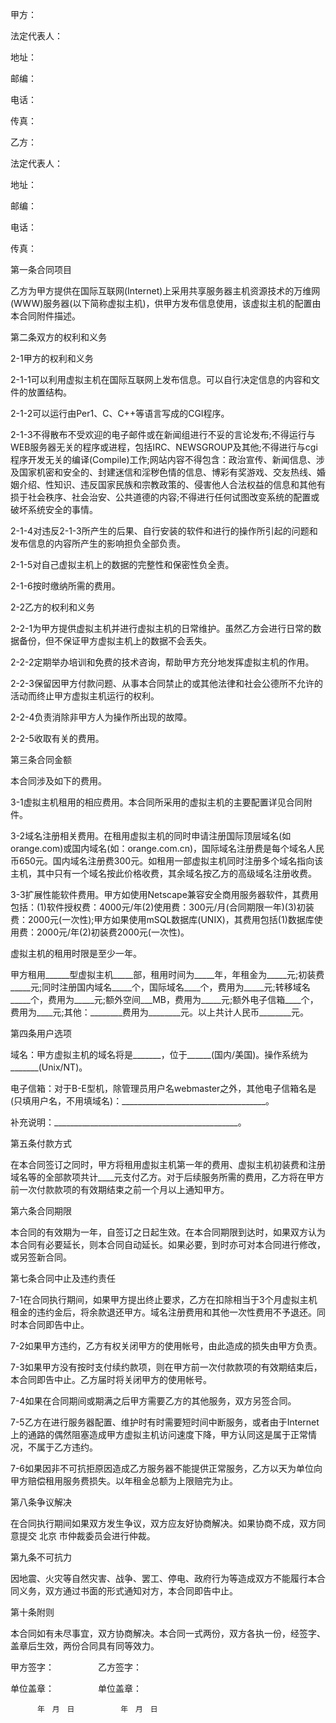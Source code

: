 
 


甲方：


法定代表人：


地址：


邮编：


电话：


传真：


乙方：


法定代表人：


地址：


邮编：


电话：


传真：


第一条合同项目


乙方为甲方提供在国际互联网(Internet)上采用共享服务器主机资源技术的万维网(WWW)服务器(以下简称虚拟主机)，供甲方发布信息使用，该虚拟主机的配置由本合同附件描述。


第二条双方的权利和义务


2-1甲方的权利和义务


2-1-1可以利用虚拟主机在国际互联网上发布信息。可以自行决定信息的内容和文件的放置结构。


2-1-2可以运行由Per1、C、C++等语言写成的CGI程序。


2-1-3不得散布不受欢迎的电子邮件或在新闻组进行不妥的言论发布;不得运行与WEB服务器无关的程序或进程，包括IRC、NEWSGROUP及其他;不得进行与cgi程序开发无关的编译(Compile)工作;网站内容不得包含：政治宣传、新闻信息、涉及国家机密和安全的、封建迷信和淫秽色情的信息、博彩有奖游戏、交友热线、婚姻介绍、性知识、违反国家民族和宗教政策的、侵害他人合法权益的信息和其他有损于社会秩序、社会治安、公共道德的内容;不得进行任何试图改变系统的配置或破坏系统安全的事情。


2-1-4对违反2-1-3所产生的后果、自行安装的软件和进行的操作所引起的问题和发布信息的内容所产生的影响担负全部负责。


2-1-5对自己虚拟主机上的数据的完整性和保密性负全责。


2-1-6按时缴纳所需的费用。


2-2乙方的权利和义务


2-2-1为甲方提供虚拟主机并进行虚拟主机的日常维护。虽然乙方会进行日常的数据备份，但不保证甲方虚拟主机上的数据不会丢失。


2-2-2定期举办培训和免费的技术咨询，帮助甲方充分地发挥虚拟主机的作用。


2-2-3保留因甲方付款问题、从事本合同禁止的或其他法律和社会公德所不允许的活动而终止甲方虚拟主机运行的权利。


2-2-4负责消除非甲方人为操作所出现的故障。


2-2-5收取有关的费用。


第三条合同金额


本合同涉及如下的费用。


3-1虚拟主机租用的相应费用。本合同所采用的虚拟主机的主要配置详见合同附件。


3-2域名注册相关费用。在租用虚拟主机的同时申请注册国际顶层域名(如orange.com)或国内域名(如：orange.com.cn)，国际域名注册费是每个域名人民币650元。国内域名注册费300元。如租用一部虚拟主机同时注册多个域名指向该主机，其中只有一个域名按此价格收费，其余域名按乙方的高级域名注册收费。


3-3扩展性能软件费用。甲方如使用Netscape兼容安全商用服务器软件，其费用包括：(1)软件授权费：4000元/年(2)使用费：300元/月(合同期限一年)(3)初装费：2000元(一次性);甲方如果使用mSQL数据库(UNIX)，其费用包括(1)数据库使用费：2000元/年(2)初装费2000元(一次性)。


虚拟主机的租用时限是至少一年。


甲方租用______型虚拟主机_____部，租用时间为_____年，年租金为_____元;初装费_____元;同时注册国内域名_____个，国际域名____个，费用为_____元;转移域名_____个，费用为_____元;额外空间___MB，费用为_____元;额外电子信箱____个，费用为____元;其他：________费用为________元。以上共计人民币________元。


第四条用户选项


域名：甲方虚拟主机的域名将是_______，位于______(国内/美国)。操作系统为_______(Unix/NT)。


电子信箱：对于B-E型机，除管理员用户名webmaster之外，其他电子信箱名是(只填用户名，不用填域名)：____________________________________。


补充说明：______________________________________________。


第五条付款方式


在本合同签订之同时，甲方将租用虚拟主机第一年的费用、虚拟主机初装费和注册域名等的全部款项共计____元支付乙方。对于后续服务所需的费用，乙方将在甲方前一次付款款项的有效期结束之前一个月以上通知甲方。


第六条合同期限


本合同的有效期为一年，自签订之日起生效。在本合同期限到达时，如果双方认为本合同有必要延长，则本合同自动延长。如果必要，到时亦可对本合同进行修改，或另签新合同。


第七条合同中止及违约责任


7-1在合同执行期间，如果甲方提出终止要求，乙方在扣除相当于3个月虚拟主机租金的违约金后，将余款退还甲方。域名注册费用和其他一次性费用不予退还。同时本合同即告中止。


7-2如果甲方违约，乙方有权关闭甲方的使用帐号，由此造成的损失由甲方负责。


7-3如果甲方没有按时支付续约款项，则在甲方前一次付款款项的有效期结束后，本合同即告中止。乙方届时将关闭甲方的使用帐号。


7-4如果在合同期间或期满之后甲方需要乙方的其他服务，双方另签合同。


7-5乙方在进行服务器配置、维护时有时需要短时间中断服务，或者由于Internet上的通路的偶然阻塞造成甲方虚拟主机访问速度下降，甲方认同这是属于正常情况，不属于乙方违约。


7-6如果因非不可抗拒原因造成乙方服务器不能提供正常服务，乙方以天为单位向甲方赔偿租用服务费损失。以年租金总额为上限赔完为止。


第八条争议解决


在合同执行期间如果双方发生争议，双方应友好协商解决。如果协商不成，双方同意提交
北京
市仲裁委员会进行仲裁。


第九条不可抗力


因地震、火灾等自然灾害、战争、罢工、停电、政府行为等造成双方不能履行本合同义务，双方通过书面的形式通知对方，本合同即告中止。


第十条附则


本合同如有未尽事宜，双方协商解决。本合同一式两份，双方各执一份，经签字、盖章后生效，两份合同具有同等效力。


甲方签字：　　　　　乙方签字：


单位盖章：　　　　　单位盖章：


          年　月　日　　       年　月　日




 


 

 
 
 
 
 
  


  
 

  


  


  
 
 
 
 

